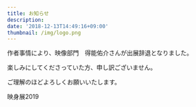 ```yaml
---
title: お知らせ　
description: 　
date: '2018-12-13T14:49:16+09:00'
thumbnail: /img/logo.png
---
```

作者事情により、映像部門　得能佑介さんが出展辞退となりました。

楽しみにしてくださっていた方、申し訳ございません。



ご理解のほどよろしくお願いいたします。



映身展2019
